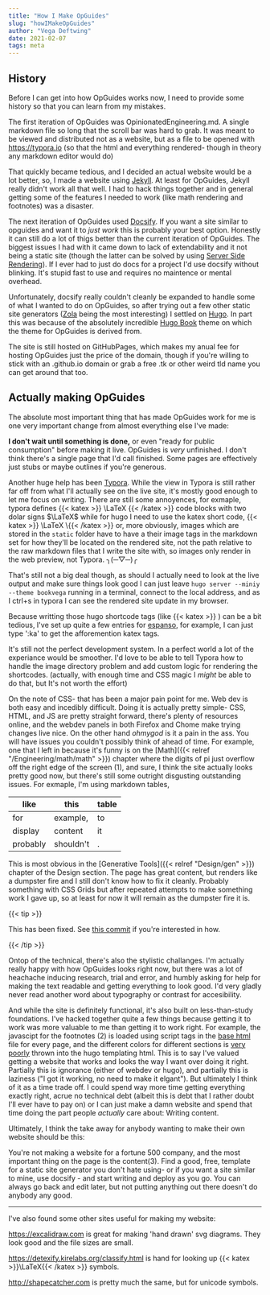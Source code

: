 ```yaml
---
title: "How I Make OpGuides"
slug: "howIMakeOpGuides"
author: "Vega Deftwing"
date: 2021-02-07
tags: meta
---
```


## History

Before I can get into how OpGuides works now, I need to provide some history so that you can learn from my mistakes.

The first iteration of OpGuides was OpinionatedEngineering.md. A single markdown file so long that the scroll bar was hard to grab. It was meant to be viewed and distributed not as a website, but as a file to be opened with https://typora.io (so that the html and everything rendered- though in theory any markdown editor would do)

That quickly became tedious, and I decided an actual website would be a lot better, so, I made a website using [Jekyll](https://jekyllrb.com). At least for OpGuides, Jekyll really didn't work all that well. I had to hack things together and in general getting some of the features I needed to work (like math rendering and footnotes) was a disaster.

The next iteration of OpGuides used [Docsify](https://docsify.js.org/#/). If you want a site similar to opguides and want it to *just work* this is probably your best option. Honestly it can still do a lot of thigs better than the current iteration of OpGuides. The biggest issues I had with it came down to lack of extendability and it not being a static site (though the latter can be solved by using [Server Side Rendering](https://docsify.js.org/#/ssr)). If I ever had to just do docs for a project I'd use docsify without blinking. It's stupid fast to use and requires no maintence or mental overhead.

Unfortunately, docsify really couldn't cleanly be expanded to handle some of what I wanted to do on OpGuides, so after trying out a few other static site generators ([Zola](https://www.getzola.org) being the most interesting) I settled on [Hugo](https://gohugo.io). In part this was because of the absolutely incredible [Hugo Book](https://github.com/alex-shpak/hugo-book) theme on which the theme for OpGuides is derived from.

The site is still hosted on GitHubPages, which makes my anual fee for hosting OpGuides just the price of the domain, though if you're willing to stick with an .github.io domain or grab a free .tk or other weird tld name you can get around that too.

## Actually making OpGuides

The absolute most important thing that has made OpGuides work for me is one very important change from almost everything else I've made:

**I don't wait until something is done,** or even "ready for public consumption" before making it live. OpGuides is *very* unfinished. I don't think there's a single page that I'd call finished. Some pages are effectively just stubs or maybe outlines if you're generous.

Another huge help has been [Typora](https://typora.io). While the view in Typora is still rather far off from what I'll actually see on the live site, it's mostly good enough to let me focus on writing. There are still some annoyences, for exmaple, typora defines {{< katex >}} \LaTeX {{< /katex >}} code blocks with two dolar signs $\LaTeX$ while for hugo I need to use the katex short code, \{\{\< katex >}} \LaTeX \\{\{\< /katex >}} or, more obviously, images which are stored in the `static` folder have to have a their image tags in the markdown set for how they'll be located on the rendered site, not the path relative to the raw markdown files that I write the site with, so images only render in the web preview, not Typora. ╮(─▽─)╭

That's still not a big deal though, as should I actually need to look at the live output and make sure things look good I can just leave `hugo server --miniy --theme bookvega` running in a terminal, connect to the local address, and as I ctrl+s in typora I can see the rendered site update in my browser.

Because writting those hugo shortcode tags (like  \{\{\< katex >}} \) can be a bit tedious, I've set up quite a few entries for [espanso](https://espanso.org), for example, I can just type ':ka' to get the afforemention katex tags.

It's still not the perfect development system. In a perfect world a lot of the experiance would be smoother. I'd love to be able to tell Typora how to handle the image directory problem and add custom logic for rendering the shortcodes. (actually, with enough time and CSS magic I *might* be able to do that, but It's not worth the effort)

On the note of CSS- that has been a major pain point for me. Web dev is both easy and incedibly difficult. Doing it is actually pretty simple- CSS, HTML, and JS are pretty straight forward, there's plenty of resources online, and the webdev panels in both Firefox and Chome make trying changes live nice. On the other hand *ohmygod* is it a pain in the ass. You will have issues you couldn't possibly think of ahead of time. For example, one that I left in because it's funny is on the [Math]({{< relref "/Engineering/math/math" >}}) chapter where the digits of pi just overflow off the right edge of the screen <a class="ptr">(1)</a>, and sure, I think the site actually looks pretty good now, but there's still some outright disgusting outstanding issues. For exmaple, I'm using markdown tables,

| like     | this      | table |
| -------- | --------- | ----- |
| for      | example,  | to    |
| display  | content   | it    |
| probably | shouldn't | .     |

This is most obvious in the [Generative Tools]({{< relref "Design/gen" >}}) chapter of the Design section. The page has great content, but renders like a dumpster fire and I still don't know how to fix it cleanly. Probably something with CSS Grids but after repeated attempts to make something work I gave up, so at least for now it will remain as the dumpster fire it is.

{{< tip >}}

This has been fixed. See [this commit](https://github.com/VegaDeftwing/OpGuidesHugoSrc/commit/73bb04b86982b3576cbe0e5113461b9c03a447fa#diff-7faf8ce9ea81d4773cbb5c72fd6d6e292a949bfdb3e5f779dd39834e62e7f101) if you're interested in how.

{{< /tip >}}

Ontop of the technical, there's also the stylistic challanges. I'm actually really happy with how OpGuides looks right now, but there was a lot of heachache inducing research, trial and error, and humbly asking for help for making the text readable and getting everything to look good. I'd very gladly never read another word about typography or contrast for accesibility.

And while the site is definitely functional, it's also built on less-than-study foundations. I've hacked together quite a few things because getting it to work was more valuable to me than getting it to work right. For example, the javascipt for the footnotes <a class="ptr">(2)</a> is loaded using script tags in the [base html](https://github.com/VegaDeftwing/OpGuidesHugoSrc/blob/main/themes/bookvega/layouts/_default/baseof.html) file for every page, and the different colors for different sections is [very poorly](https://github.com/VegaDeftwing/OpGuidesHugoSrc/blob/main/themes/bookvega/layouts/partials/docs/html-head.html) thrown into the hugo templating html. This is to say I've valued getting a website that works and looks the way I want over doing it right. Partially this is ignorance (either of webdev or hugo), and partially this is laziness ("I got it working, no need to make it elgant"). But ultimately I think of it as a time trade off. I could spend way more time getting everything exactly right, acrue no technical debt (albeit this is debt that I rather doubt I'll ever have to pay on) or I can just make a damn website and spend that time doing the part people *actually* care about: Writing content.

Ultimately, I think the take away for anybody wanting to make their own website should be this:

You're not making a website for a fortune 500 company, and the most important thing on the page is the content<a class="ptr">(3)</a>. Find a good, free, template for a static site generator you don't hate using- or if you want a site similar to mine, use docsify - and start writing and deploy as you go. You can always go back and edit later, but not putting anything out there doesn't do anybody any good.

---

I've also found some other sites useful for making my website:

https://excalidraw.com is great for making 'hand drawn' svg diagrams. They look good and the file sizes are small.

https://detexify.kirelabs.org/classify.html is hand for looking up {{< katex >}}\LaTeX{{< /katex >}} symbols.

http://shapecatcher.com is pretty much the same, but for unicode symbols.

<ol hidden id="footnotes">
	<li>I did have to do a small fix because of that though, as originally it also made for a tiny horizontal scroll bar. Definitely not ideal.</li>
    <li>like this one</li>
    <li>assuming you don't want to be a webdev for hire - if that's the case you should probably give more of a shit</li>
</ol>
